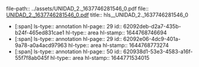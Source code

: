 file-path:: ../assets/UNIDAD_2._1637746281546_0.pdf
file:: [UNIDAD_2._1637746281546_0.pdf](../assets/UNIDAD_2._1637746281546_0.pdf)
title:: hls__UNIDAD_2._1637746281546_0

- [:span]
  ls-type:: annotation
  hl-page:: 29
  id:: 62092deb-d2a7-435b-b24f-465ed831cae1
  hl-type:: area
  hl-stamp:: 1644768746694
- [:span]
  ls-type:: annotation
  hl-page:: 29
  id:: 62092e06-4dc9-401a-9a78-a0a4acd97963
  hl-type:: area
  hl-stamp:: 1644768773274
- [:span]
  ls-type:: annotation
  hl-page:: 50
  id:: 620938d1-53e3-4583-a16f-55f7f8ab045f
  hl-type:: area
  hl-stamp:: 1644771534015
